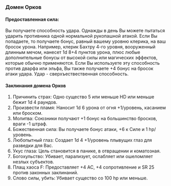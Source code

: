 ### Домен Орков
#### Предоставленная сила:
Вы получаете способность удара. Однажды в день Вы можете пытаться ударить противника одной нормальной рукопашной атакой. Если Вы попадаете, то получаете бонус, равный вашему уровню клерика, на ваш бросок урона. Например, клерик Бахтру 4-го уровня, вооруженный длинным мечом, нанесет 1d 8+4 пунктов урона, плюс любые дополнительные бонусы от высокой силы или магических эффектов, которые обычно применяются. Если Вы используете эту способность против дварфа или эльфа, Вы также получаете +4 бонус на бросок атаки удара. Удар - сверхъествественная способность.
#### Заклинания домена Орков
1. Причинить страх: Одно существо 5 или меньше HD или меньше бежит 1d 4 раундов.
2. Произвести пламя: Наносит 1d 6 урона от огня +1/уровень, касанием или броском.
3. Молитва: Союзники получают +1 бонус на большинство бросков, враги -1 штраф.
4. Божественная сила: Вы получаете бонус атаки, +6 к Силе и 1 hp/уровень.
5. Любопытный глаз: Создает 1d 4 +1/уровень плывущих глаз для разведки для Вас.
6. Укус глаза: Цель становится в панике, в отвращении и коматозная.
7. Богохульство: Убивает, парализует, ослабляет или ошеломляет незлых субъектов.
8. Плащ хаоса F: Предоставляет +4 AC, +4 сопротивление и SR 25 против законных заклинаний.
9. Слово силы, убить: Убивает существо со 100 hp или меньше.